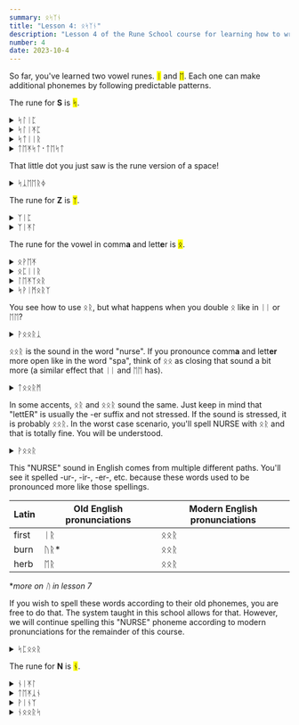 ```yaml
---
summary: ᛟᛋᛉᚾ
title: "Lesson 4: ᛟᛋᛉᚾ"
description: "Lesson 4 of the Rune School course for learning how to write Modern English with the Anglo-Saxon futhorc"
number: 4
date: 2023-10-4
---
```


So far, you've learned two vowel runes. <mark>ᛁ</mark> and <mark>ᛖ</mark>. Each one can make additional phonemes by following predictable patterns.

The rune for <strong>S</strong> is <mark>ᛋ</mark>.

<details>
    <summary>ᛋᛚᛁᛈ</summary>
    <p>slip</p>
</details>

<details>
    <summary>ᛋᛚᛁᛡᛈ</summary>
    <p>sleep</p>
</details>

<details>
    <summary>ᛋᛏᛁᛁᚱ</summary>
    <p>steer</p>
</details>

<details>
    <summary>ᛏᛖᛡᛋᛏ᛫​ᛏᛖᛋᛏ</summary>
    <p>taste test</p>
</details>

That little dot you just saw is the rune version of a space!

<details>
    <summary>ᛋᛣᛖᛖᚱᛄ</summary>
    <p>scary</p>
</details>

The rune for <strong>Z</strong> is <mark>ᛉ</mark>.

<details>
    <summary>ᛉᛁᛈ</summary>
    <p>zip</p>
</details>

<details>
    <summary>ᛉᛁᛡᛚ</summary>
    <p>zeal</p>
</details>

The rune for the vowel in comm<strong>a</strong> and lett<strong>e</strong>r is <mark>ᛟ</mark>.

<details>
    <summary>ᛟᚹᛖᛡ</summary>
    <p>away</p>
</details>

<details>
    <summary>ᛟᛈᛁᛁᚱ</summary>
    <p>appear</p>
</details>

<details>
    <summary>ᛚᛖᛡᛉᛟᚱ</summary>
    <p>laser</p>
</details>

<details>
    <summary>ᛋᚹᛁᛗᛟᚱᛉ</summary>
    <p>swimmers</p>
</details>

You see how to use ᛟᚱ, but what happens when you double ᛟ like in ᛁᛁ or ᛖᛖ?

<details>
    <summary>ᚹᛟᛟᚱᛣ</summary>
    <p>work</p>
</details>

ᛟᛟᚱ is the sound in the word "nurse". If you pronounce comm<strong>a</strong> and lett<strong>er</strong> more open like in the word "spa", think of ᛟᛟ as closing that sound a bit more (a similar effect that ᛁᛁ and ᛖᛖ has).

<details>
    <summary>ᛏᛟᛟᚱᛗ</summary>
    <p>term</p>
</details>

In some accents, ᛟᚱ and ᛟᛟᚱ sound the same. Just keep in mind that "lettER" is usually the -er suffix and not stressed. If the sound is stressed, it is probably ᛟᛟᚱ. In the worst case scenario, you'll spell NURSE with ᛟᚱ and that is totally fine. You will be understood.

<details>
    <summary>ᚹᛟᛟᚱ</summary>
    <p>were</p>
</details>


This "NURSE" sound in English comes from multiple different paths. You'll see it spelled -ur-, -ir-, -er-, etc. because these words used to be pronounced more like those spellings. 

| Latin | Old English pronunciations | Modern English pronunciations |
| --- | --- | --- |
| first | ᛁᚱ | ᛟᛟᚱ |
| burn | ᚢᚱ* | ᛟᛟᚱ |
| herb | ᛖᚱ | ᛟᛟᚱ |

**more on ᚢ in lesson 7*

If you wish to spell these words according to their old phonemes, you are free to do that. The system taught in this school allows for that. However, we will continue spelling this "NURSE" phoneme according to modern pronunciations for the remainder of this course.

<details>
    <summary>ᛋᛈᛟᛟᚱ</summary>
    <p>spur</p>
</details>


The rune for <strong>N</strong> is <mark>ᚾ</mark>.

<details>
    <summary>ᚾᛁᛡᛚ</summary>
    <p>kneel / Neal</p>
</details>

<details>
    <summary>ᛏᛖᛡᛣᚾ</summary>
    <p>taken</p>
</details>

<details>
    <summary>ᚹᛁᚾᛉ</summary>
    <p>wins</p>
</details>

<details>
    <summary>ᚾᛟᛟᚱᛋ</summary>
    <p>nurse</p>
</details>

